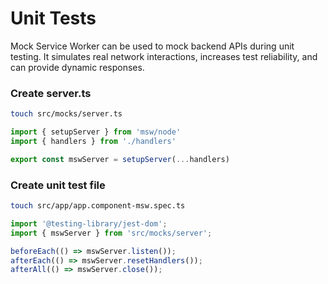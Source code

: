 # Unit Tests

Mock Service Worker can be used to mock backend APIs during unit testing. It simulates real network interactions, increases test reliability, and can provide dynamic responses.

### Create server.ts
```bash
touch src/mocks/server.ts
```

```ts
import { setupServer } from 'msw/node'
import { handlers } from './handlers'

export const mswServer = setupServer(...handlers)
```

### Create unit test file
```bash
touch src/app/app.component-msw.spec.ts
```

```ts
import '@testing-library/jest-dom';
import { mswServer } from 'src/mocks/server';

beforeEach(() => mswServer.listen());
afterEach(() => mswServer.resetHandlers());
afterAll(() => mswServer.close());
```